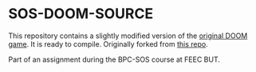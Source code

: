 # SOS-DOOM-SOURCE

This repository contains a slightly modified version of the [original DOOM game](https://github.com/id-Software/DOOM).
It is ready to compile. Originally forked from [this repo](https://github.com/lunkums/DOOM_fixed). 

Part of an assignment during the BPC-SOS course at FEEC BUT.
